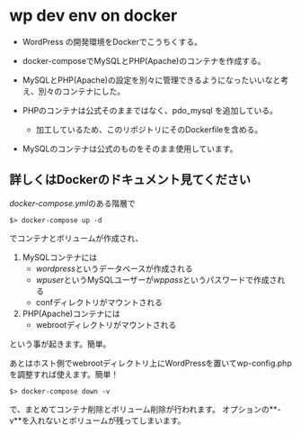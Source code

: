 # wp dev env on docker

- WordPress の開発環境をDockerでこうちくする。

- docker-composeでMySQLとPHP(Apache)のコンテナを作成する。

- MySQLとPHP(Apache)の設定を別々に管理できるようになったいいなと考え、別々のコンテナにした。

- PHPのコンテナは公式そのままではなく、pdo_mysql を追加している。
    - 加工しているため、このリポジトリにそのDockerfileを含める。
	
- MySQLのコンテナは公式のものをそのまま使用しています。


## 詳しくはDockerのドキュメント見てください

*docker-compose.yml*のある階層で
```
$> docker-compose up -d
```

でコンテナとボリュームが作成され、
1. MySQLコンテナには
    - *wordpress*というデータベースが作成される
    - *wpuser*というMySQLユーザーが*wppass*というパスワードで作成される
    - confディレクトリがマウントされる
2. PHP(Apache)コンテナには
    - webrootディレクトリがマウントされる
	
という事が起きます。簡単。

あとはホスト側でwebrootディレクトリ上にWordPressを置いてwp-config.phpを調整すれば使えます。簡単！

```
$> docker-compose down -v
```

で、まとめてコンテナ削除とボリューム削除が行われます。
オプションの**-v**を入れないとボリュームが残ってしまいます。


